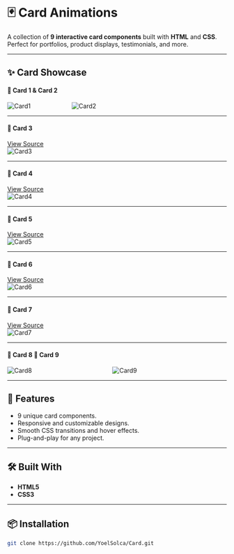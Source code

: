 # 🃏 Card Animations

A collection of **9 interactive card components** built with **HTML** and **CSS**.  
Perfect for portfolios, product displays, testimonials, and more.

---
## ✨ Card Showcase

#### 🔳 Card 1 & Card 2  
![Card1](https://github.com/user-attachments/assets/ae263075-0689-403f-a7fd-1f90722c0161) &nbsp;&nbsp;&nbsp;&nbsp;&nbsp;&nbsp;&nbsp;&nbsp;&nbsp;&nbsp;&nbsp;&nbsp;&nbsp;&nbsp;&nbsp;&nbsp;&nbsp;&nbsp;&nbsp;&nbsp;&nbsp;&nbsp; ![Card2](https://github.com/user-attachments/assets/5211e8ce-ba3c-4de9-a526-71a84a6803bb)  

---

#### 🔳 Card 3  
[View Source](https://github.com/YoelSolca/Card/tree/main/Card3)  
![Card3](https://github.com/user-attachments/assets/1f2735bf-054b-48ec-9341-1c3d832f4559)

---

#### 🔳 Card 4  
[View Source](https://github.com/YoelSolca/Card/tree/main/Card4)  
![Card4](https://github.com/user-attachments/assets/8e1a10a7-cf0f-4de7-8485-c617423e4adb)

---

#### 🔳 Card 5  
[View Source](https://github.com/YoelSolca/Card/tree/main/Card5)  
![Card5](https://github.com/user-attachments/assets/d6f0c0a0-fba5-4610-a411-a99c791763ce)

---

#### 🔳 Card 6  
[View Source](https://github.com/YoelSolca/Card/tree/main/Card6)  
![Card6](https://github.com/user-attachments/assets/71d30715-68f8-4475-8525-9e6a932a9a9c)

---

#### 🔳 Card 7  
[View Source](https://github.com/YoelSolca/Card/tree/main/Card7)  
![Card7](https://github.com/user-attachments/assets/312a9338-ffde-46b3-ac88-b0e09920d0b6)

---
#### 🔳 Card 8 🔳 Card 9
![Card8](https://github.com/user-attachments/assets/3eeabbf3-b0cc-4206-b861-068e21875fc8) &nbsp;&nbsp;&nbsp;&nbsp;&nbsp;&nbsp;&nbsp;&nbsp;&nbsp;&nbsp;&nbsp;&nbsp;&nbsp;&nbsp;&nbsp;&nbsp;&nbsp;&nbsp;&nbsp;&nbsp;&nbsp;&nbsp;&nbsp;&nbsp;&nbsp;&nbsp;&nbsp;&nbsp;&nbsp;&nbsp;&nbsp;&nbsp;&nbsp;&nbsp;&nbsp;&nbsp;&nbsp;&nbsp;&nbsp;&nbsp;&nbsp;&nbsp;&nbsp;&nbsp;&nbsp; ![Card9](https://github.com/user-attachments/assets/3a348264-04a1-4adc-a747-c30b534277b2)

---

## 🚀 Features
- 9 unique card components.
- Responsive and customizable designs.
- Smooth CSS transitions and hover effects.
- Plug-and-play for any project.

---

## 🛠️ Built With
- **HTML5**
- **CSS3**
---

## 📦 Installation
```bash
git clone https://github.com/YoelSolca/Card.git
